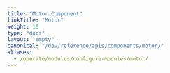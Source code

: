 ```yaml
---
title: "Motor Component"
linkTitle: "Motor"
weight: 10
type: "docs"
layout: "empty"
canonical: "/dev/reference/apis/components/motor/"
aliases:
  - /operate/modules/configure-modules/motor/
---
```

